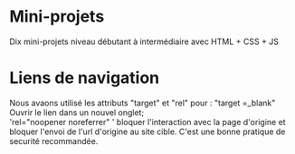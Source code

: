 # Mini-projets

Dix mini-projets niveau débutant à intermédiaire avec HTML + CSS + JS

# Liens de navigation

Nous avaons utilisé les attributs "target" et "rel" pour :
"target =\_blank" Ouvrir le lien dans un nouvel onglet;  
'rel="noopener noreferrer" ' bloquer l'interaction avec la page d'origine et bloquer l'envoi de l'url d'origine au site cible.
C'est une bonne pratique de securité recommandée.
